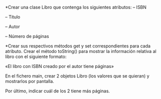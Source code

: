*Crear una clase Libro que contenga los siguientes atributos:
– ISBN

– Titulo

– Autor

– Número de páginas

*Crear sus respectivos métodos get y set correspondientes para cada atributo. Crear el método toString() para mostrar la información relativa al libro con el siguiente formato:

«El libro con ISBN creado por el autor tiene páginas»

En el fichero main, crear 2 objetos Libro (los valores que se quieran) y mostrarlos por pantalla.

Por último, indicar cuál de los 2 tiene más páginas.
